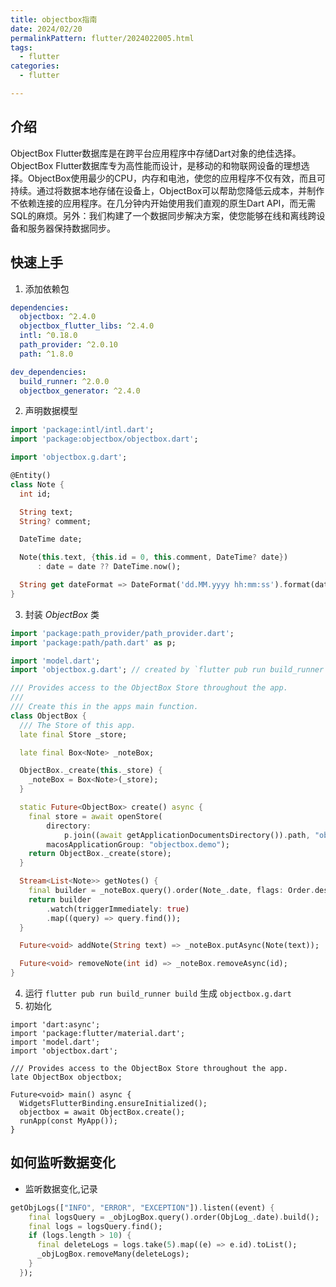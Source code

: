 ```yaml
---
title: objectbox指南
date: 2024/02/20
permalinkPattern: flutter/2024022005.html
tags:
  - flutter
categories:
  - flutter

---
```


## 介绍

ObjectBox Flutter数据库是在跨平台应用程序中存储Dart对象的绝佳选择。ObjectBox Flutter数据库专为高性能而设计，是移动的和物联网设备的理想选择。ObjectBox使用最少的CPU，内存和电池，使您的应用程序不仅有效，而且可持续。通过将数据本地存储在设备上，ObjectBox可以帮助您降低云成本，并制作不依赖连接的应用程序。在几分钟内开始使用我们直观的原生Dart API，而无需SQL的麻烦。另外：我们构建了一个数据同步解决方案，使您能够在线和离线跨设备和服务器保持数据同步。

## 快速上手

1. 添加依赖包

```yaml
dependencies:
  objectbox: ^2.4.0
  objectbox_flutter_libs: ^2.4.0
  intl: ^0.18.0
  path_provider: ^2.0.10
  path: ^1.8.0

dev_dependencies:
  build_runner: ^2.0.0
  objectbox_generator: ^2.4.0
```

2. 声明数据模型
```dart
import 'package:intl/intl.dart';
import 'package:objectbox/objectbox.dart';

import 'objectbox.g.dart';

@Entity()
class Note {
  int id;

  String text;
  String? comment;

  DateTime date;

  Note(this.text, {this.id = 0, this.comment, DateTime? date})
      : date = date ?? DateTime.now();

  String get dateFormat => DateFormat('dd.MM.yyyy hh:mm:ss').format(date);
}
```

3. 封装 *ObjectBox* 类
```dart
import 'package:path_provider/path_provider.dart';
import 'package:path/path.dart' as p;

import 'model.dart';
import 'objectbox.g.dart'; // created by `flutter pub run build_runner build`

/// Provides access to the ObjectBox Store throughout the app.
///
/// Create this in the apps main function.
class ObjectBox {
  /// The Store of this app.
  late final Store _store;

  late final Box<Note> _noteBox;

  ObjectBox._create(this._store) {
    _noteBox = Box<Note>(_store);
  }

  static Future<ObjectBox> create() async {
    final store = await openStore(
        directory:
            p.join((await getApplicationDocumentsDirectory()).path, "obx-demo"),
        macosApplicationGroup: "objectbox.demo");
    return ObjectBox._create(store);
  }

  Stream<List<Note>> getNotes() {
    final builder = _noteBox.query().order(Note_.date, flags: Order.descending);
    return builder
        .watch(triggerImmediately: true)
        .map((query) => query.find());
  }

  Future<void> addNote(String text) => _noteBox.putAsync(Note(text));

  Future<void> removeNote(int id) => _noteBox.removeAsync(id);
}

```

4. 运行 `flutter pub run build_runner build` 生成 `objectbox.g.dart`
5. 初始化
```3dart
import 'dart:async';
import 'package:flutter/material.dart';
import 'model.dart';
import 'objectbox.dart';

/// Provides access to the ObjectBox Store throughout the app.
late ObjectBox objectbox;

Future<void> main() async {
  WidgetsFlutterBinding.ensureInitialized();
  objectbox = await ObjectBox.create();
  runApp(const MyApp());
}
```



## 如何监听数据变化

- 监听数据变化,记录

```dart
getObjLogs(["INFO", "ERROR", "EXCEPTION"]).listen((event) {
    final logsQuery = _objLogBox.query().order(ObjLog_.date).build();
    final logs = logsQuery.find();
    if (logs.length > 10) {
      final deleteLogs = logs.take(5).map((e) => e.id).toList();
      _objLogBox.removeMany(deleteLogs);
    }
  });
```



